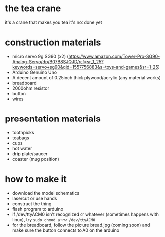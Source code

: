 # the tea crane
it's a crane that makes you tea
it's not done yet

# construction materials
* micro servo 9g SG90 (x2) (https://www.amazon.com/Tower-Pro-SG90-Analog-Servo/dp/B07B8SJQJD/ref=sr_1_25?keywords=servo+sg90&qid=1557756883&s=toys-and-games&sr=1-25)
* Arduino Genuino Uno
* A decent amount of 0.25inch thick plywood/acrylic (any material works)
* breadboard
* 2000ohm resistor
* button
* wires

# presentation materials
* toothpicks
* teabags
* cups
* hot water
* drip plate/saucer
* coaster (mug position)

# how to make it
* download the model schematics
* lasercut or use hands
* construct the thing
* flash program to arduino
* if /dev/ttyACM0 isn't recognized or whatever (sometimes happens with linux), try
``
sudo chmod a+rw /dev/ttyACM0
``
* for the breadboard, follow the picture bread.jpg (coming soon) and make sure the button connects to A0 on the arduino

